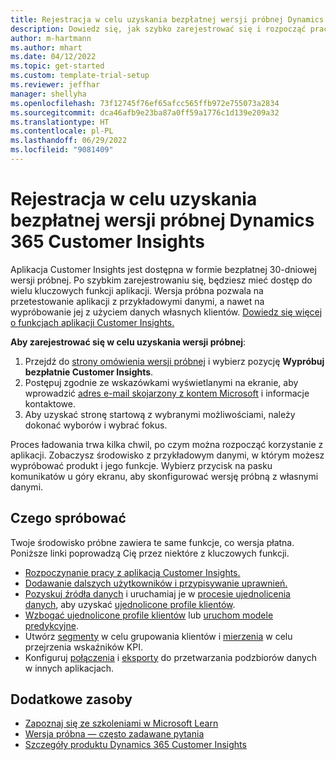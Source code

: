 ```yaml
---
title: Rejestracja w celu uzyskania bezpłatnej wersji próbnej Dynamics 365 Customer Insights
description: Dowiedz się, jak szybko zarejestrować się i rozpocząć pracę z bezpłatną wersję próbną aplikację Customer Insights. Odkryj aplikację i znajdź więcej materiałów do nauki.
author: m-hartmann
ms.author: mhart
ms.date: 04/12/2022
ms.topic: get-started
ms.custom: template-trial-setup
ms.reviewer: jeffhar
manager: shellyha
ms.openlocfilehash: 73f12745f76ef65afcc565ffb972e755073a2834
ms.sourcegitcommit: dca46afb9e23ba87a0ff59a1776c1d139e209a32
ms.translationtype: HT
ms.contentlocale: pl-PL
ms.lasthandoff: 06/29/2022
ms.locfileid: "9081409"
---
```

# <a name="sign-up-for-a-free-dynamics-365-customer-insights-trial"></a>Rejestracja w celu uzyskania bezpłatnej wersji próbnej Dynamics 365 Customer Insights

Aplikacja Customer Insights jest dostępna w formie bezpłatnej 30-dniowej wersji próbnej. Po szybkim zarejestrowaniu się, będziesz mieć dostęp do wielu kluczowych funkcji aplikacji. Wersja próbna pozwala na przetestowanie aplikacji z przykładowymi danymi, a nawet na wypróbowanie jej z użyciem danych własnych klientów. [Dowiedz się więcej o funkcjach aplikacji Customer Insights.](overview.md)

**Aby zarejestrować się w celu uzyskania wersji próbnej**:

1. Przejdź do [strony omówienia wersji próbnej](https://dynamics.microsoft.com/ai/customer-insights/) i wybierz pozycję **Wypróbuj bezpłatnie Customer Insights**.
1. Postępuj zgodnie ze wskazówkami wyświetlanymi na ekranie, aby wprowadzić [adres e-mail skojarzony z kontem Microsoft](https://support.microsoft.com/windows/what-is-a-microsoft-account-4a7c48e9-ff5a-e9c6-5a5c-1a57d66c3bfa) i informacje kontaktowe.
1. Aby uzyskać stronę startową z wybranymi możliwościami, należy dokonać wyborów i wybrać fokus.

Proces ładowania trwa kilka chwil, po czym można rozpocząć korzystanie z aplikacji. Zobaczysz środowisko z przykładowym danymi, w którym możesz wypróbować produkt i jego funkcje. Wybierz przycisk na pasku komunikatów u góry ekranu, aby skonfigurować wersję próbną z własnymi danymi.

## <a name="what-to-try"></a>Czego spróbować

Twoje środowisko próbne zawiera te same funkcje, co wersja płatna. Poniższe linki poprowadzą Cię przez niektóre z kluczowych funkcji.

- [Rozpoczynanie pracy z aplikacją Customer Insights.](get-started.md)
- [Dodawanie dalszych użytkowników i przypisywanie uprawnień.](permissions.md)
- [Pozyskuj źródła danych](data-sources.md) i uruchamiaj je w [procesie ujednolicenia danych](data-unification.md), aby uzyskać [ujednolicone profile klientów](customer-profiles.md).
- [Wzbogać ujednolicone profile klientów](enrichment-hub.md) lub [uruchom modele predykcyjne](predictions-overview.md).
- Utwórz [segmenty](segments.md) w celu grupowania klientów i [mierzenia](measures.md) w celu przejrzenia wskaźników KPI.
- Konfiguruj [połączenia](connections.md) i [eksporty](export-destinations.md) do przetwarzania podzbiorów danych w innych aplikacjach.

## <a name="additional-resources"></a>Dodatkowe zasoby

- [Zapoznaj się ze szkoleniami w Microsoft Learn](/learn/browse/?filter-products=dynamics-dynamics-cust-insights)
- [Wersja próbna — często zadawane pytania](trial-faq.md)
- [Szczegóły produktu Dynamics 365 Customer Insights](https://dynamics.microsoft.com/ai/customer-insights/)
